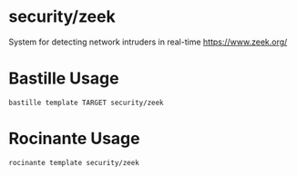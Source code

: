 # security/zeek
System for detecting network intruders in real-time
https://www.zeek.org/

# Bastille Usage
```shell
bastille template TARGET security/zeek
```

# Rocinante Usage
```shell
rocinante template security/zeek
```
